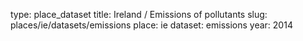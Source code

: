 type: place_dataset
title: Ireland / Emissions of pollutants
slug: places/ie/datasets/emissions
place: ie
dataset: emissions
year: 2014
